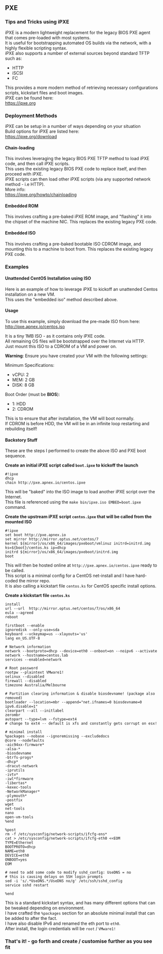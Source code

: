 ## PXE
### Tips and Tricks using iPXE
iPXE is a modern lightweight replacement for the legacy BIOS PXE agent that comes pre-loaded with most systems.  
It is useful for bootstrapping automated OS builds via the network, with a highly flexible scripting syntax.  
iPXE also supports a number of external sources beyond standard TFTP such as:  
- HTTP
- iSCSI
- FC

This provides a more modern method of retrieving necessary configurations scripts, kickstart files and boot images.  
iPXE can be found here:  
https://ipxe.org

### Deployment Methods
iPXE can be setup in a number of ways depending on your situation  
Build options for iPXE are listed here:  
https://ipxe.org/download

#### Chain-loading
This involves leveraging the legacy BIOS PXE TFTP method to load iPXE code, and then call iPXE scripts.  
This uses the existing legacy BIOS PXE code to replace itself, and then proceed with iPXE.  
iPXE scripts can then load other iPXE scripts (via any supported network method - i.e HTTP).  
More info:  
https://ipxe.org/howto/chainloading

#### Embedded ROM
This involves crafting a pre-baked iPXE ROM image, and "flashing" it into the chipset of the machine NIC.
This replaces the existing legacy PXE code.

#### Embedded ISO
This involves crafting a pre-baked bootable ISO CDROM image, and mounting this to a machine to boot from.
This replaces the existing legacy PXE code.

### Examples
#### Unattended CentOS Installation using ISO
Here is an example of how to leverage iPXE to kickoff an unattended Centos installation on a new VM.  
This uses the "embedded iso" method described above.

#### Usage
To use this example, simply download the pre-made ISO from here:  
http://pxe.apnex.io/centos.iso

It is a tiny 1MB ISO - as it contains only iPXE code.  
All remaining OS files will be bootstrapped over the Internet via HTTP.  
Just mount this ISO to a CDROM of a VM and power on.  

**Warning**: Ensure you have created your VM with the following settings:  

Minimum Specifications:  
- vCPU: 2  
- MEM: 2 GB  
- DISK: 8 GB  

Boot Order (must be **BIOS**):  
- 1: HDD  
- 2: CDROM

This is to ensure that after installation, the VM will boot normally.  
If CDROM is before HDD, the VM will be in an infinite loop restarting and rebuilding itself!  

#### Backstory Stuff
These are the steps I performed to create the above ISO and PXE boot sequence.

**Create an initial iPXE script called `boot.ipxe` to kickoff the launch**
```
#!ipxe
dhcp
chain http://pxe.apnex.io/centos.ipxe
```
This will be "baked" into the ISO image to load another iPXE script over the Internet.  
This file is referenced using the `make bin/ipxe.iso EMBED=boot.ipxe` command.  

**Create the upstream iPXE script `centos.ipxe` that will be called from the mounted ISO**
```
#!ipxe
set boot http://pxe.apnex.io
set mirror http://mirror.optus.net/centos/7
kernel ${mirror}/os/x86_64/images/pxeboot/vmlinuz initrd=initrd.img ks=${boot}/centos.ks ip=dhcp
initrd ${mirror}/os/x86_64/images/pxeboot/initrd.img
boot
```
This will then be hosted online at `http://pxe.apnex.io/centos.ipxe` ready to be called.  
This script is a minimal config for a CentOS net-install and I have hard-coded the mirror repo.  
It is also calling a kickstart file `centos.ks` for CentOS specific install options.  

**Create a kickstart file `centos.ks`**
```
install
url --url  http://mirror.optus.net/centos/7/os/x86_64
eula --agreed
reboot

firstboot --enable
ignoredisk --only-use=sda
keyboard --vckeymap=us --xlayouts='us'
lang en_US.UTF-8

# Network information
network --bootproto=dhcp --device=eth0 --onboot=on --noipv6 --activate
network --hostname=centos.lab
services --enabled=network
	
# Root password
rootpw --plaintext VMware1!
selinux --disabled
firewall --disabled
timezone Australia/Melbourne

# Partition clearing information & disable biosdevname! (package also removed)
bootloader --location=mbr --append="net.ifnames=0 biosdevname=0 ipv6.disable=1"
clearpart --all --initlabel
zerombr
autopart --type=lvm --fstype=ext4
# change to ext4 -- default is xfs and constantly gets corrupt on esx!

# minimal install
%packages --nobase --ignoremissing --excludedocs
@core --nodefaults
-aic94xx-firmware*
-alsa-*
-biosdevname
-btrfs-progs*
-dhcp*
-dracut-network
-iprutils
-ivtv*
-iwl*firmware
-libertas*
-kexec-tools
-NetworkManager*
-plymouth*
-postfix
wget
net-tools
nano
open-vm-tools
%end

%post
rm -f /etc/sysconfig/network-scripts/ifcfg-ens*
cat > /etc/sysconfig/network-scripts/ifcfg-eth0 <<EOM
TYPE=Ethernet
BOOTPROTO=dhcp
NAME=eth0
DEVICE=eth0
ONBOOT=yes
EOM

# need to add some code to modify sshd_config: UseDNS = no
# this is causing delays on SSH login prompts
sed -i 's/.*UseDNS.*/UseDNS no/g' /etc/ssh/sshd_config
service sshd restart

%end
```
This is a standard kickstart syntax, and has many different options that can be tweaked depending on environment.  
I have crafted the `%packages` section for an absolute minimal install that can be added to after the fact.  
I have also disable IPv6 and renamed the eth port to `eth0`.  
After install, the login credentials will be `root` / `VMware1!`  

### That's it! - go forth and create / customise further as you see fit
